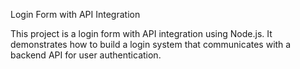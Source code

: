 Login Form with API Integration

This project is a  login form with API integration using Node.js. It demonstrates how to build a login system that communicates with a backend API for user authentication.
